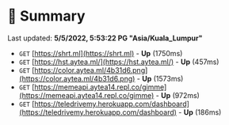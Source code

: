 # 📖 Summary
Last updated: **5/5/2022, 5:53:22 PG "Asia/Kuala_Lumpur"**

- `GET` [https://shrt.ml](https://shrt.ml) - **Up** (1750ms)
- `GET` [https://hst.aytea.ml/](https://hst.aytea.ml/) - **Up** (457ms)
- `GET` [https://color.aytea.ml/4b31d6.png](https://color.aytea.ml/4b31d6.png) - **Up** (1573ms)
- `GET` [https://memeapi.aytea14.repl.co/gimme](https://memeapi.aytea14.repl.co/gimme) - **Up** (972ms)
- `GET` [https://teledrivemy.herokuapp.com/dashboard](https://teledrivemy.herokuapp.com/dashboard) - **Up** (186ms)
